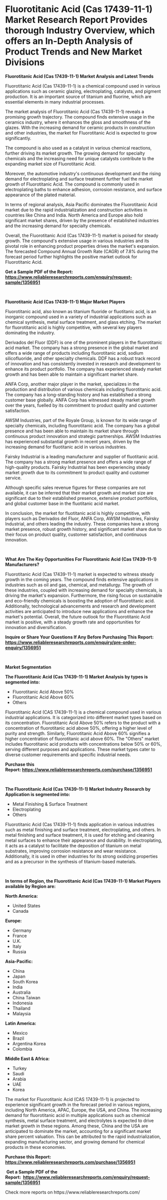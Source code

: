 <p><h1>Fluorotitanic Acid (Cas 17439-11-1) Market Research Report Provides thorough Industry Overview, which offers an In-Depth Analysis of Product Trends and New Market Divisions</h1></p><p><strong>Fluorotitanic Acid (Cas 17439-11-1) Market Analysis and Latest Trends</strong></p>
<p><p>Fluorotitanic Acid (Cas 17439-11-1) is a chemical compound used in various applications such as ceramic glazing, electroplating, catalysts, and pigment production. It is an important source of titanium and fluorine, which are essential elements in many industrial processes.</p><p>The market analysis of Fluorotitanic Acid (Cas 17439-11-1) reveals a promising growth trajectory. The compound finds extensive usage in the ceramics industry, where it enhances the gloss and smoothness of the glazes. With the increasing demand for ceramic products in construction and other industries, the market for Fluorotitanic Acid is expected to grow significantly.</p><p>The compound is also used as a catalyst in various chemical reactions, further driving its market growth. The growing demand for specialty chemicals and the increasing need for unique catalysts contribute to the expanding market size of Fluorotitanic Acid.</p><p>Moreover, the automotive industry's continuous development and the rising demand for electroplating and surface treatment further fuel the market growth of Fluorotitanic Acid. The compound is commonly used in electroplating baths to enhance adhesion, corrosion resistance, and surface appearance of the plated material.</p><p>In terms of regional analysis, Asia Pacific dominates the Fluorotitanic Acid market due to the rapid industrialization and construction activities in countries like China and India. North America and Europe also hold significant market shares, driven by the presence of established industries and the increasing demand for specialty chemicals.</p><p>Overall, the Fluorotitanic Acid (Cas 17439-11-1) market is poised for steady growth. The compound's extensive usage in various industries and its pivotal role in enhancing product properties drives the market's expansion. The forecasted Compound Annual Growth Rate (CAGR) of 7.8% during the forecast period further highlights the positive market outlook for Fluorotitanic Acid.</p></p>
<p><strong>Get a Sample PDF of the Report:&nbsp; <a href="https://www.reliableresearchreports.com/enquiry/request-sample/1356951">https://www.reliableresearchreports.com/enquiry/request-sample/1356951</a></strong></p>
<p>&nbsp;</p>
<p><strong>Fluorotitanic Acid (Cas 17439-11-1) Major Market Players</strong></p>
<p><p>Fluorotitanic acid, also known as titanium fluoride or fluotitanic acid, is an inorganic compound used in a variety of industrial applications such as chemical synthesis, metal surface treatment, and glass etching. The market for fluorotitanic acid is highly competitive, with several key players dominating the industry.</p><p>Derivados del Fluor (DDF) is one of the prominent players in the fluorotitanic acid market. The company has a strong presence in the global market and offers a wide range of products including fluorotitanic acid, sodium silicofluoride, and other specialty chemicals. DDF has a robust track record of innovation and has consistently invested in research and development to enhance its product portfolio. The company has experienced steady market growth and has been able to maintain a significant market share.</p><p>ANFA Corp, another major player in the market, specializes in the production and distribution of various chemicals including fluorotitanic acid. The company has a long-standing history and has established a strong customer base globally. ANFA Corp has witnessed steady market growth over the years, fuelled by its commitment to product quality and customer satisfaction.</p><p>AWSM Industries, part of the Royale Group, is known for its wide range of specialty chemicals, including fluorotitanic acid. The company has a global presence and has been able to maintain its market share through continuous product innovation and strategic partnerships. AWSM Industries has experienced substantial growth in recent years, driven by the increasing demand for fluotitanic acid in various industries.</p><p>Fairsky Industrial is a leading manufacturer and supplier of fluotitanic acid. The company has a strong market presence and offers a wide range of high-quality products. Fairsky Industrial has been experiencing steady market growth due to its commitment to product quality and customer service.</p><p>Although specific sales revenue figures for these companies are not available, it can be inferred that their market growth and market size are significant due to their established presence, extensive product portfolios, and global customer base in the fluotitanic acid market.</p><p>In conclusion, the market for fluotitanic acid is highly competitive, with players such as Derivados del Fluor, ANFA Corp, AWSM Industries, Fairsky Industrial, and others leading the industry. These companies have a strong market presence, robust growth history, and significant market share due to their focus on product quality, customer satisfaction, and continuous innovation.</p></p>
<p>&nbsp;</p>
<p><strong>What Are The Key Opportunities For Fluorotitanic Acid (Cas 17439-11-1) Manufacturers?</strong></p>
<p><p>Fluorotitanic Acid (Cas 17439-11-1) market is expected to witness steady growth in the coming years. The compound finds extensive applications in industries such as oil and gas, chemical, and metallurgy. The growth of these industries, coupled with increasing demand for specialty chemicals, is driving the market's expansion. Furthermore, the rising focus on sustainable and eco-friendly chemicals is boosting the adoption of fluorotitanic acid. Additionally, technological advancements and research and development activities are anticipated to introduce new applications and enhance the market's potential. Overall, the future outlook for the Fluorotitanic Acid market is positive, with a steady growth rate and opportunities for innovation and diversification.</p></p>
<p><strong>Inquire or Share Your Questions If Any Before Purchasing This Report: <a href="https://www.reliableresearchreports.com/enquiry/pre-order-enquiry/1356951">https://www.reliableresearchreports.com/enquiry/pre-order-enquiry/1356951</a></strong></p>
<p>&nbsp;</p>
<p><strong>Market Segmentation</strong></p>
<p><strong>The Fluorotitanic Acid (Cas 17439-11-1) Market Analysis by types is segmented into:</strong></p>
<p><ul><li>Fluorotitanic Acid Above 50%</li><li>Fluorotitanic Acid Above 60%</li><li>Others</li></ul></p>
<p><p>Fluorotitanic Acid (CAS 17439-11-1) is a chemical compound used in various industrial applications. It is categorized into different market types based on its concentration. Fluorotitanic Acid Above 50% refers to the product with a concentration of fluorotitanic acid above 50%, offering a higher level of purity and strength. Similarly, Fluorotitanic Acid Above 60% signifies a higher concentration of fluorotitanic acid above 60%. The "Others" market includes fluorotitanic acid products with concentrations below 50% or 60%, serving different purposes and applications. These market types cater to diverse customer requirements and specific industrial needs.</p></p>
<p><strong>Purchase this Report:&nbsp;<a href="https://www.reliableresearchreports.com/purchase/1356951">https://www.reliableresearchreports.com/purchase/1356951</a></strong></p>
<p>&nbsp;</p>
<p><strong>The Fluorotitanic Acid (Cas 17439-11-1) Market Industry Research by Application is segmented into:</strong></p>
<p><ul><li>Metal Finishing & Surface Treatment</li><li>Electroplating</li><li>Others</li></ul></p>
<p><p>Fluorotitanic Acid (Cas 17439-11-1) finds application in various industries such as metal finishing and surface treatment, electroplating, and others. In metal finishing and surface treatment, it is used for etching and cleaning metal surfaces to enhance their appearance and durability. In electroplating, it acts as a catalyst to facilitate the deposition of titanium on metal substrates, improving corrosion resistance and wear resistance. Additionally, it is used in other industries for its strong oxidizing properties and as a precursor in the synthesis of titanium-based materials.</p></p>
<p>&nbsp;</p>
<p><strong>In terms of Region, the Fluorotitanic Acid (Cas 17439-11-1) Market Players available by Region are:</strong></p>
<p>
    <p> <strong> North America: </strong>
        <ul>
            <li>United States</li>
            <li>Canada</li>
        </ul>
        </p> 
    <p> <strong> Europe: </strong>
        <ul>
            <li>Germany</li>
            <li>France</li>
            <li>U.K.</li>
            <li>Italy</li>
            <li>Russia</li>
        </ul>
        </p> 
    <p> <strong> Asia-Pacific: </strong>
        <ul>
            <li>China</li>
            <li>Japan</li>
            <li>South Korea</li>
            <li>India</li>
            <li>Australia</li>
            <li>China Taiwan</li>
            <li>Indonesia</li>
            <li>Thailand</li>
            <li>Malaysia</li>
        </ul>
        </p> 
    <p> <strong> Latin America: </strong>
        <ul>
            <li>Mexico</li>
            <li>Brazil</li>
            <li>Argentina Korea</li>
            <li>Colombia</li>
        </ul>
        </p> 
    <p> <strong> Middle East & Africa: </strong>
        <ul>
            <li>Turkey</li>
            <li>Saudi</li>
            <li>Arabia</li>
            <li>UAE</li>
            <li>Korea</li>
        </ul>
    </p>
    </p>
<p><p>The market for Fluorotitanic Acid (CAS 17439-11-1) is projected to experience significant growth in the forecast period in various regions, including North America, APAC, Europe, the USA, and China. The increasing demand for fluorotitanic acid in multiple applications such as chemical synthesis, metal surface treatment, and electrolytes is expected to drive market growth in these regions. Among these, China and the USA are anticipated to dominate the market, accounting for a significant market share percent valuation. This can be attributed to the rapid industrialization, expanding manufacturing sector, and growing demand for chemical products in these economies.</p></p>
<p><strong>Purchase this Report: <a href="https://www.reliableresearchreports.com/purchase/1356951">https://www.reliableresearchreports.com/purchase/1356951</a></strong></p>
<p>&nbsp;<strong>Get a Sample PDF of the Report:&nbsp;&nbsp;<a href="https://www.reliableresearchreports.com/enquiry/request-sample/1356951">https://www.reliableresearchreports.com/enquiry/request-sample/1356951</a></strong></p>
<p><strong></strong></p>
<p>Check more reports on https://www.reliableresearchreports.com/</p>